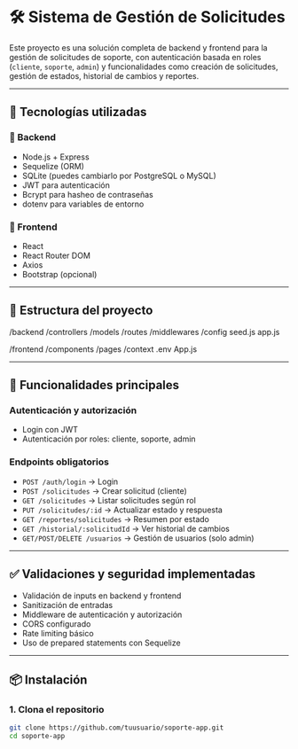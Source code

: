 # 🛠️ Sistema de Gestión de Solicitudes

Este proyecto es una solución completa de backend y frontend para la gestión de solicitudes de soporte, con autenticación basada en roles (`cliente`, `soporte`, `admin`) y funcionalidades como creación de solicitudes, gestión de estados, historial de cambios y reportes.

---

## 🚀 Tecnologías utilizadas

### 🔧 Backend
- Node.js + Express
- Sequelize (ORM)
- SQLite (puedes cambiarlo por PostgreSQL o MySQL)
- JWT para autenticación
- Bcrypt para hasheo de contraseñas
- dotenv para variables de entorno

### 🎨 Frontend
- React
- React Router DOM
- Axios
- Bootstrap (opcional)

---

## 📂 Estructura del proyecto

/backend
/controllers
/models
/routes
/middlewares
/config
seed.js
app.js

/frontend
/components
/pages
/context
.env
App.js


---

## 🔐 Funcionalidades principales

### Autenticación y autorización
- Login con JWT
- Autenticación por roles: cliente, soporte, admin

### Endpoints obligatorios
- `POST /auth/login` → Login
- `POST /solicitudes` → Crear solicitud (cliente)
- `GET /solicitudes` → Listar solicitudes según rol
- `PUT /solicitudes/:id` → Actualizar estado y respuesta
- `GET /reportes/solicitudes` → Resumen por estado
- `GET /historial/:solicitudId` → Ver historial de cambios
- `GET/POST/DELETE /usuarios` → Gestión de usuarios (solo admin)

---

## ✅ Validaciones y seguridad implementadas

- Validación de inputs en backend y frontend
- Sanitización de entradas
- Middleware de autenticación y autorización
- CORS configurado
- Rate limiting básico
- Uso de prepared statements con Sequelize

---

## 📦 Instalación

### 1. Clona el repositorio
```bash
git clone https://github.com/tuusuario/soporte-app.git
cd soporte-app
